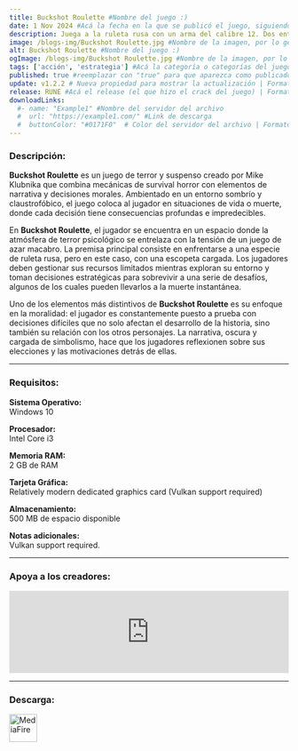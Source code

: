 ```yaml
---
title: Buckshot Roulette #Nombre del juego :)
date: 1 Nov 2024 #Acá la fecha en la que se publicó el juego, siguiendo este formato: Dia "30", Mes "Oct", Año "2024" = como debe quedar: 30 Oct 2024
description: Juega a la ruleta rusa con un arma del calibre 12. Dos entran. Uno sale. Apuesta tu vida para tirar los dados. Buena suerte. #Acá una mini descripción del juego
image: /blogs-img/Buckshot Roulette.jpg #Nombre de la imagen, por lo general es exactamente el mismo nombre que el juego excluyendo lo ":" (Dos puntos)
alt: Buckshot Roulette #Nombre del juego :)
ogImage: /blogs-img/Buckshot Roulette.jpg #Nombre de la imagen, por lo general es exactamente el mismo nombre que el juego excluyendo lo ":" (Dos puntos)
tags: ['acción', 'estrategia'] #Acá la categoría o categorías del juego, si es más de una se coloca en este formato: ['categoría1', 'categoría2']
published: true #reemplazar con "true" para que aparezca como publicado
update: v1.2.2 # Nueva propiedad para mostrar la actualización | Formato: v1.0.0
release: RUNE #Acá el release (el que hizo el crack del juego) | Formato: Nicolhetti
downloadLinks:
  #- name: "Example1" #Nombre del servidor del archivo
  #  url: "https://example1.com/" #Link de descarga
  #  buttonColor: "#0171F0"  # Color del servidor del archivo | Formato hexadecimal | MediaFire: #0171F0 | Buzzheavier: #FF6600 |
---
```


<!--En VSCode seleccionando una palabra, por ejemplo: "Buckshot Roulette" y apretando Ctrl+F2 se seleccionan todas las palabras iguales-->

### Descripción:
**Buckshot Roulette** es un juego de terror y suspenso creado por Mike Klubnika que combina mecánicas de survival horror con elementos de narrativa y decisiones morales. Ambientado en un entorno sombrío y claustrofóbico, el juego coloca al jugador en situaciones de vida o muerte, donde cada decisión tiene consecuencias profundas e impredecibles. 

En **Buckshot Roulette**, el jugador se encuentra en un espacio donde la atmósfera de terror psicológico se entrelaza con la tensión de un juego de azar macabro. La premisa principal consiste en enfrentarse a una especie de ruleta rusa, pero en este caso, con una escopeta cargada. Los jugadores deben gestionar sus recursos limitados mientras exploran su entorno y toman decisiones estratégicas para sobrevivir a una serie de desafíos, algunos de los cuales pueden llevarlos a la muerte instantánea.

Uno de los elementos más distintivos de **Buckshot Roulette** es su enfoque en la moralidad: el jugador es constantemente puesto a prueba con decisiones difíciles que no solo afectan el desarrollo de la historia, sino también su relación con los otros personajes. La narrativa, oscura y cargada de simbolismo, hace que los jugadores reflexionen sobre sus elecciones y las motivaciones detrás de ellas.

<!--Prompt para Chat-GPT: Hazme una descripción para el juego "Buckshot Roulette" y cada que menciones "Buckshot Roulette" ponlo en negrita -->

---

### Requisitos:
**Sistema Operativo:**  
Windows 10

**Procesador:**  
Intel Core i3

**Memoria RAM:**  
2 GB de RAM

**Tarjeta Gráfica:**  
Relatively modern dedicated graphics card (Vulkan support required)

**Almacenamiento:**  
500 MB de espacio disponible

**Notas adicionales:**  
Vulkan support required.

<!--Si falta o sobra un requisito se quita o se agrega manteniendo el mismo formato-->

---

### Apoya a los creadores:
<iframe src="https://store.steampowered.com/widget/2835570/" frameborder="0" style="background-color: transparent; width: 100% !important; aspect-ratio: 646 / 190;"></iframe>

<!--Reemplazar los numeros (AppID) del juego (en este caso 2835570) por el numero (AppID) correspondiente con el juego a publicar-->
<!--El AppID se encuentra en la URL del Juego en Steam-->

---

### Descarga:

[<img src="https://gist.github.com/cxmeel/0dbc95191f239b631c3874f4ccf114e2/raw/download.svg" alt="MediaFire" height="50" />](https://www.mediafire.com/file/rxkuzwz6ylaqu3n/Buckshot_Roulette.zip/file)

<!-- # se debe reemplazar por el link de descarga-->

<!--MediaFire se debe reemplazar por el servicio donde está subido el juego-->